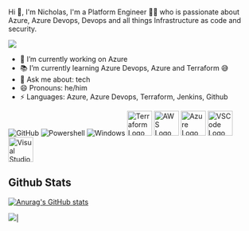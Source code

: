 <br/>  Hi 👋, 
I'm Nicholas, I'm a Platform Engineer 👨‍💻 who is passionate about Azure, Azure Devops, Devops and all things Infrastructure as code and security. 

![](https://camo.githubusercontent.com/992babdffd8c74a1502de375fbdf7e4d54773242/68747470733a2f2f6d656469612e67697068792e636f6d2f6d656469612f53576f536b4e36447854737a71494b4571762f67697068792e676966)


- 🔭 I’m currently working on Azure 
- 📚 I’m currently learning Azure Devops, Azure and Terraform  😅
- 💬 Ask me about: tech
- 😄 Pronouns: he/him
-  ⚡ Languages: Azure, Azure Devops, Terraform, Jenkins, Github

<p>

![GitHub](https://img.shields.io/badge/-GitHub-181717?style=flat-square&logo=github)
![Powershell](http://img.shields.io/badge/-Powershell-5391FE?style=flat-square&logo=powershell&logoColor=ffffff)
![Windows](http://img.shields.io/badge/-Windows-0078D6?style=flat-square&logo=windows&logoColor=ffffff)
<img src="https://cdn.worldvectorlogo.com/logos/terraform-enterprise.svg" alt="Terraform Logo" width="50" height="50"/>
<img src="https://cdn.worldvectorlogo.com/logos/aws-2.svg" alt="AWS Logo" width="50" height="50"/> <img src="https://cdn.worldvectorlogo.com/logos/azure-1.svg" alt="Azure Logo" width="50" height="50"/> <img src="https://cdn.worldvectorlogo.com/logos/visual-studio-code-1.svg" alt="VSCode Logo" width="50" height="50"/> <img src="https://cdn.worldvectorlogo.com/logos/visual-studio-2013.svg" alt="Visual Studio Logo" width="50" height="50"/>

 ## Github Stats

[![Anurag's GitHub stats](https://github-readme-stats.vercel.app/api?username=CloudwithNicholas)](https://github.com/CloudwithNicholas/github-readme-stats)

<img src="https://github-readme-stats.vercel.app/api/top-langs/?username=CloudwithNicholas&layout=compact&theme=github_dark"/>|
